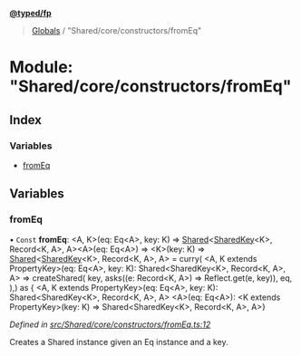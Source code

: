 **[@typed/fp](../README.md)**

> [Globals](../globals.md) / "Shared/core/constructors/fromEq"

# Module: "Shared/core/constructors/fromEq"

## Index

### Variables

* [fromEq](_shared_core_constructors_fromeq_.md#fromeq)

## Variables

### fromEq

• `Const` **fromEq**: \<A, K>(eq: Eq\<A>, key: K) => [Shared](_shared_core_model_shared_.shared.md)\<[SharedKey](_shared_core_model_sharedkey_.sharedkey.md)\<K>, Record\<K, A>, A>\<A>(eq: Eq\<A>) => \<K>(key: K) => [Shared](_shared_core_model_shared_.shared.md)\<[SharedKey](_shared_core_model_sharedkey_.sharedkey.md)\<K>, Record\<K, A>, A> = curry( \<A, K extends PropertyKey>(eq: Eq\<A>, key: K): Shared\<SharedKey\<K>, Record\<K, A>, A> => createShared( key, asks((e: Record\<K, A>) => Reflect.get(e, key)), eq, ),) as { \<A, K extends PropertyKey>(eq: Eq\<A>, key: K): Shared\<SharedKey\<K>, Record\<K, A>, A> \<A>(eq: Eq\<A>): \<K extends PropertyKey>(key: K) => Shared\<SharedKey\<K>, Record\<K, A>, A>}

*Defined in [src/Shared/core/constructors/fromEq.ts:12](https://github.com/TylorS/typed-fp/blob/6ccb290/src/Shared/core/constructors/fromEq.ts#L12)*

Creates a Shared instance given an Eq instance and a key.
